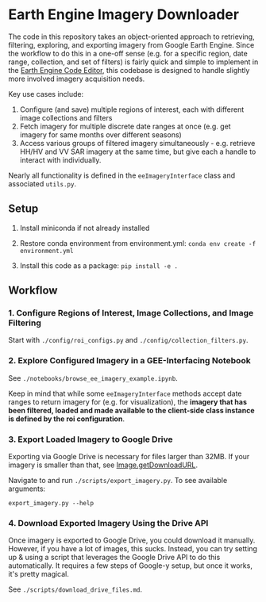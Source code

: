 # Earth Engine Imagery Downloader

The code in this repository takes an object-oriented approach to retrieving, filtering,
exploring, and exporting imagery from Google Earth Engine. Since the workflow to do this
in a one-off sense (e.g. for a specific region, date range, collection, and set of filters)
is fairly quick and simple to implement in the [Earth Engine Code Editor](https://code.earthengine.google.com/),
this codebase is designed to handle slightly more involved imagery acquisition needs. 

Key use cases include:

1. Configure (and save) multiple regions of interest, each with different image
collections and filters
2. Fetch imagery for multiple discrete date ranges at once (e.g. get imagery for same
months over different seasons)
3. Access various groups of filtered imagery simultaneously - e.g. retrieve HH/HV and VV
SAR imagery at the same time, but give each a handle to interact with individually.

Nearly all functionality is defined in the `eeImageryInterface` class and associated `utils.py`.

## Setup

1. Install miniconda if not already installed

2. Restore conda environment from environment.yml: `conda env create -f environment.yml`

3. Install this code as a package: `pip install -e .`

## Workflow

### 1. Configure Regions of Interest, Image Collections, and Image Filtering

Start with `./config/roi_configs.py` and `./config/collection_filters.py`.

### 2. Explore Configured Imagery in a GEE-Interfacing Notebook 

See `./notebooks/browse_ee_imagery_example.ipynb`.

Keep in mind that while some `eeImageryInterface` methods accept date ranges to return
imagery for (e.g. for visualization), the <b>imagery that has been filtered, loaded and
made available to the client-side class instance is defined by the roi configuration</b>.

### 3. Export Loaded Imagery to Google Drive

Exporting via Google Drive is necessary for files larger than 32MB. If your imagery is 
smaller than that, see [Image.getDownloadURL](https://developers.google.com/earth-engine/apidocs/ee-image-getdownloadurl).

Navigate to and run `./scripts/export_imagery.py`. To see available arguments:

```
export_imagery.py --help
```

### 4. Download Exported Imagery Using the Drive API

Once imagery is exported to Google Drive, you could download it manually. However,
if you have a lot of images, this sucks. Instead, you can try setting up & using a
script that leverages the Google Drive API to do this automatically. It requires a few
steps of Google-y setup, but once it works, it's pretty magical.

See `./scripts/download_drive_files.md`.
